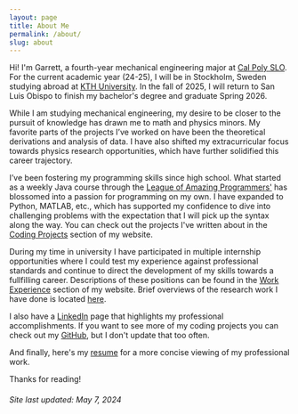 ```yaml
---
layout: page
title: About Me
permalink: /about/
slug: about
---
```


Hi! I'm Garrett, a fourth-year mechanical engineering major at [Cal Poly SLO](https://www.calpoly.edu/). For the current academic year (24-25), I will be in Stockholm, Sweden studying abroad at [KTH University](https://www.kth.se/en). In the fall of 2025, I will return to San Luis Obispo to finish my bachelor's degree and graduate Spring 2026.

While I am studying mechanical engineering, my desire to be closer to the pursuit of knowledge has drawn me to math and physics minors. My favorite parts of the projects I’ve worked on have been the theoretical derivations and analysis of data. I have also shifted my extracurricular focus towards physics research opportunities, which have further solidified this career trajectory. 

I’ve been fostering my programming skills since high school. What started as a weekly Java course through the [League of Amazing Programmers'](https://www.jointheleague.org/) has blossomed into a passion for programming on my own. I have expanded to Python, MATLAB, etc., which has supported my confidence to dive into challenging problems with the expectation that I will pick up the syntax along the way. You can check out the projects I've written about in the [Coding Projects](https://gkunkler.github.io/coding/) section of my website.

During my time in university I have participated in multiple internship opportunities where I could test my experience against professional standards and continue to direct the development of my skills towards a fullfilling career. Descriptions of these positions can be found in the [Work Experience](https://gkunkler.github.io/work/) section of my website. Brief overviews of the research work I have done is located [here](https://gkunkler.github.io/research/).

I also have a [LinkedIn](www.linkedin.com/in/gkunkler) page that highlights my professional accomplishments. If you want to see more of my coding projects you can check out my [GitHub](https://github.com/gkunkler), but I don't update that too often.

And finally, here's my [resume](/assets/downloads/Resumes/GarrettKunkler_Resume_2025-05-07.pdf) for a more concise viewing of my professional work. 

Thanks for reading!

###### Site last updated: May 7, 2024
